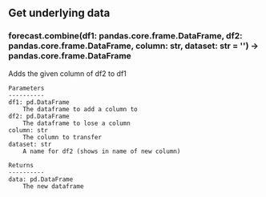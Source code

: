## Get underlying data 
### forecast.combine(df1: pandas.core.frame.DataFrame, df2: pandas.core.frame.DataFrame, column: str, dataset: str = '') -> pandas.core.frame.DataFrame

Adds the given column of df2 to df1

    Parameters
    ----------
    df1: pd.DataFrame
        The dataframe to add a column to
    df2: pd.DataFrame
        The dataframe to lose a column
    column: str
        The column to transfer
    dataset: str
        A name for df2 (shows in name of new column)

    Returns
    ----------
    data: pd.DataFrame
        The new dataframe
